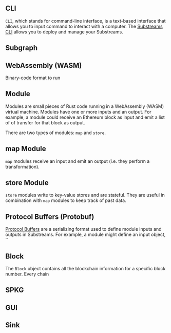 
## CLI
`CLI`, which stands for command-line interface, is a text-based interface that allows you to input command to interact with a computer.
The [Substreams CLI](https://substreams.streamingfast.io/getting-started/installing-the-cli) allows you to deploy and manage your Substreams.

## Subgraph


## WebAssembly (WASM)
Binary-code format to run 

## Module
Modules are small pieces of Rust code running in a WebAssembly (WASM) virtual machine. Modules have one or more inputs and an output.
For example, a module could receive an Ethereum block as input and emit a list of of transfer for that block as output.

There are two types of modules: `map` and `store`.

## map Module

`map` modules receive an input and emit an output (i.e. they perform a transformation).

## store Module

`store` modules write to key-value stores and are stateful. They are useful in combination with `map` modules to keep track of past data.

## Protocol Buffers (Protobuf)

[Protocol Buffers](https://protobuf.dev/) are a serializing format used to define module inputs and outputs in Substreams.
For example, a module might define an input object, ``

## Block

The `Block` object contains all the blockchain information for a specific block number. Every chain 


## SPKG

## GUI

## Sink